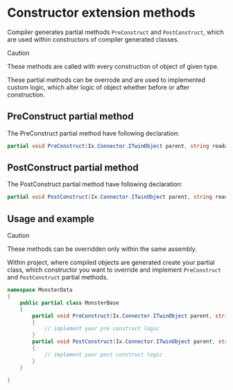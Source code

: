 # Constructor extension methods

Compiler generates partial methods `PreConstruct` and `PostConstruct`, which are used within constructors of compiler generated classes.

> [!CAUTION]
> These methods are called with every construction of object of given type.

These partial methods can be overrode and are used to implemented custom logic, which alter logic of object whether before or after construction.


## PreConstruct partial method
The PreConstruct partial method have following declaration:

```C#
partial void PreConstruct(Ix.Connector.ITwinObject parent, string readableTail, string symbolTail);
```

## PostConstruct partial method

The PostConstruct partial method have following declaration:

```C#
partial void PostConstruct(Ix.Connector.ITwinObject parent, string readableTail, string symbolTail);
```


## Usage and example

> [!CAUTION]
> These methods can be overridden only within the same assembly.

Within project, where compiled objects are generated create your partial class, which constructor you want to override and implement `PreConstruct` and `PostConstruct` partial methods.

```C#
namespace MonsterData
{
    public partial class MonsterBase 
    {
        partial void PreConstruct(Ix.Connector.ITwinObject parent, string readableTail, string symbolTail)
        {
            // implement your pre construct logic
        }
        partial void PostConstruct(Ix.Connector.ITwinObject parent, string readableTail, string symbolTail)
        {
            // implement your post construct logic
        }
    }

}
```





